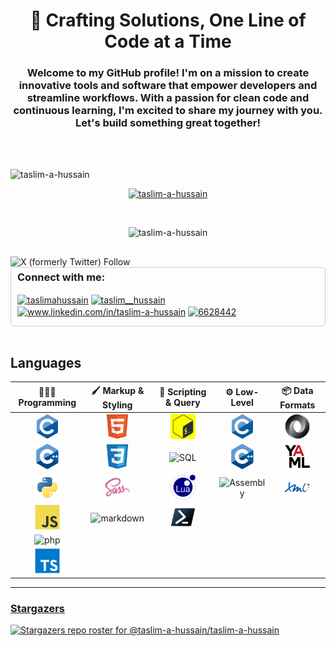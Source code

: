 <h1 align="center">🚀 Crafting Solutions, One Line of Code at a Time</h1>
<h3 align="center">Welcome to my GitHub profile! I'm on a mission to create innovative tools and software that empower developers and streamline workflows. With a passion for clean code and continuous learning, I'm excited to share my journey with you. Let's build something great together!</h3>

<br /><br />

<p align="left"> <img src="https://komarev.com/ghpvc/?username=taslim-a-hussain&label=Profile%20views&color=0e75b6&style=flat" alt="taslim-a-hussain" /> </p>

<div style="width: 100%;">
<p align="center"> <a href="https://github.com/ryo-ma/github-profile-trophy"><img src="https://github-profile-trophy.vercel.app/?username=taslim-a-hussain&theme=onedark" alt="taslim-a-hussain" /></a> </p>
</div>

<br />

<!-- <div align="center">
  <img src="https://github-readme-stats.vercel.app/api?username=taslim-a-hussain&hide_title=false&hide_rank=false&show_icons=true&include_all_commits=true&count_private=true&disable_animations=false&theme=dracula&locale=en&hide_border=false&order=1" height="150" alt="stats graph"  />
</div> -->
<p align="center"><img src="https://github-readme-streak-stats.herokuapp.com/?user=taslim-a-hussain&theme=onedark" alt="taslim-a-hussain" /></p>

##

<div style="cursor: pointer;">
<img alt="X (formerly Twitter) Follow" src="https://img.shields.io/twitter/follow/Taslim__Hussain?style=social&label=Follow%3A%20Taslim__Hussain">
</div>

<div style="border: 1px solid #ccc; padding: 10px; border-radius: 5px; padding: 0 10px;">
<h3 style="margin-top: 5px;">Connect with me:</h3>
<p align="left">
<a href="https://dev.to/taslimahussain" target="blank"><img align="center" src="https://raw.githubusercontent.com/rahuldkjain/github-profile-readme-generator/master/src/images/icons/Social/devto.svg" alt="taslimahussain" height="30" width="40" /></a>
<a href="https://twitter.com/taslim__hussain" target="blank"><img align="center" src="https://raw.githubusercontent.com/rahuldkjain/github-profile-readme-generator/master/src/images/icons/Social/twitter.svg" alt="taslim__hussain" height="30" width="40" /></a>
<a href="https://www.linkedin.com/in/taslim-a-hussain" target="blank"><img align="center" src="https://raw.githubusercontent.com/rahuldkjain/github-profile-readme-generator/master/src/images/icons/Social/linked-in-alt.svg" alt="www.linkedin.com/in/taslim-a-hussain" height="30" width="40" /></a>
<a href="https://stackoverflow.com/users/6628442" target="blank"><img align="center" src="https://raw.githubusercontent.com/rahuldkjain/github-profile-readme-generator/master/src/images/icons/Social/stack-overflow.svg" alt="6628442" height="30" width="40" /></a>
</p>
</div>


<br />
 
 ## Languages
| 👨🏽‍💻 Programming | 🖌️ Markup & Styling | 📜 Scripting & Query | ⚙️ Low-Level | 📦 Data Formats | 
| :------------: | :-----------------: | :-----------------: | :--------------: | :-----------: | 
| <img width="40" src="https://raw.githubusercontent.com/devicons/devicon/master/icons/c/c-original.svg" alt="C"> | <img width="40" src="https://raw.githubusercontent.com/devicons/devicon/master/icons/html5/html5-original.svg" alt="HTML"> | <img width="40" src="./assets/bash.png" alt="Bash"> | <img width="40" src="https://raw.githubusercontent.com/devicons/devicon/master/icons/c/c-original.svg" alt="C"> | <img width="40" src="https://raw.githubusercontent.com/devicons/devicon/master/icons/json/json-original.svg" alt="JSON"> |
| <img width="40" src="https://raw.githubusercontent.com/devicons/devicon/master/icons/cplusplus/cplusplus-original.svg" alt="C++"> | <img width="40" src="https://raw.githubusercontent.com/devicons/devicon/master/icons/css3/css3-original.svg" alt="CSS"> | <img width="40" src="https://cdn-icons-png.freepik.com/512/4492/4492311.png" alt="SQL"> | <img width="40" src="https://raw.githubusercontent.com/devicons/devicon/master/icons/cplusplus/cplusplus-original.svg" alt="C++"> | <img width="40" src="https://raw.githubusercontent.com/devicons/devicon/master/icons/yaml/yaml-original.svg" alt="yaml"> |
| <img width="40" src="https://raw.githubusercontent.com/devicons/devicon/master/icons/python/python-original.svg" alt="Python"> | <img width="40" src="https://raw.githubusercontent.com/devicons/devicon/master/icons/sass/sass-original.svg" alt="Sass"> | <img width="40" src="https://raw.githubusercontent.com/devicons/devicon/master/icons/lua/lua-original.svg" alt="Lua"> | <img width="40" src="https://static-00.iconduck.com/assets.00/assembly-icon-1024x1024-lc5e1bk1.png" alt="Assembly"> | <img width="40" src="https://raw.githubusercontent.com/devicons/devicon/master/icons/xml/xml-original.svg" alt="XML"> |
| <img width="40" src="https://raw.githubusercontent.com/devicons/devicon/master/icons/javascript/javascript-original.svg" alt="javascript"> | <img width="40" src="https://cdn.icon-icons.com/icons2/2699/PNG/512/markdown_here_logo_icon_169967.png" alt="markdown"> | <img width="40" src="https://raw.githubusercontent.com/devicons/devicon/master/icons/powershell/powershell-original.svg" alt="powershell"> |  |  |
| <img width="40" src="https://banner2.cleanpng.com/20201211/qja/transparent-web-development-icon-php-programming-language-icon-5fd3da4691fd35.262333681607719494598.jpg" alt="php"> |  |  |  |  |
| <img width="40" src="https://raw.githubusercontent.com/devicons/devicon/master/icons/typescript/typescript-original.svg" alt="typescript"> |  |  |  |  |


<hr />


<!-- <p><img align="right" src="https://github-readme-streak-stats.herokuapp.com/?user=taslim-a-hussain&theme=onedark" alt="taslim-a-hussain" /></p> -->

### [Stargazers](https://github.com/taslim-a-hussain/taslim-a-hussain/stargazers)
[![Stargazers repo roster for @taslim-a-hussain/taslim-a-hussain](https://reporoster.com/stars/dark/notext/taslim-a-hussain/taslim-a-hussain)](https://github.com/taslim-a-hussain/taslim-a-hussain/stargazers)

<!-- <p align="center"><a href="https://ko-fi.com/taslimhussain"> <img align="left" src="https://cdn.ko-fi.com/cdn/kofi3.png?v=3" height="50" width="210" alt="taslimhussain" /></a></p> -->
